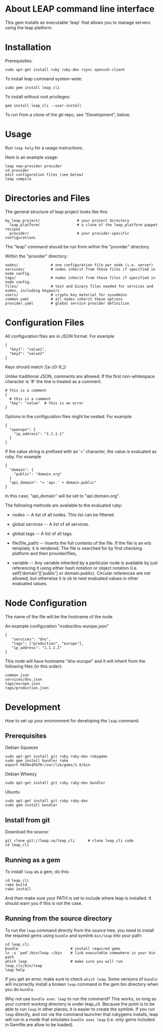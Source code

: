 About LEAP command line interface
=================================

This gem installs an executable 'leap' that allows you to manage servers using the leap platform.

Installation
=================================

Prerequisites:

    sudo apt-get install ruby ruby-dev rsync openssh-client

To install leap command system-wide:

    sudo gem install leap_cli

To install without root privileges:

    gem install leap_cli --user-install

To run from a clone of the git repo, see "Development", below.

Usage
=================================

Run `leap help` for a usage instructions.

Here is an example usage:

    leap new-provider provider
    cd provider
    edit configuration files (see below)
    leap compile

Directories and Files
=================================

The general structure of leap project looks like this:

    my_leap_project/                 # your project directory
      leap_platform/                 # a clone of the leap_platform puppet recipes
      provider/                      # your provider-specific configurations

The "leap" command should be run from within the "provider" directory.

Within the "provider" directory:

    nodes/               # one configuration file per node (i.e. server)
    services/            # nodes inherit from these files if specified in node config.
    tags/                # nodes inherit from these files if specified in node config.
    files/               # text and binary files needed for services and nodes, including keypairs
    users/               # crypto key material for sysadmins
    common.yaml          # all nodes inherit these options
    provider.yaml        # global service provider definition

Configuration Files
=================================

All configuration files are in JSON format. For example

    {
      "key1": "value1",
      "key2": "value2"
    }

Keys should match /[a-z0-9_]/

Unlike traditional JSON, comments are allowed. If the first non-whitespace character is '#' the line is treated as a comment.

    # this is a comment
    {
      # this is a comment
      "key": "value"  # this is an error
    }

Options in the configuration files might be nested. For example:

    {
      "openvpn": {
        "ip_address": "1.1.1.1"
      }
    }

If the value string is prefixed with an '=' character, the value is evaluated as ruby. For example

    {
      "domain": {
        "public": "domain.org"
      }
      "api_domain": "= 'api.' + domain.public"
    }

In this case, "api_domain" will be set to "api.domain.org".

The following methods are available to the evaluated ruby:

* nodes -- A list of all nodes. This list can be filtered.

* global.services -- A list of all services.

* global.tags -- A list of all tags.

* file(file_path) -- Inserts the full contents of the file. If the file is an erb
  template, it is rendered. The file is searched for by first checking platform
  and then provider/files,

* variable -- Any variable inherited by a particular node is available
  by just referencing it using either hash notation or object notation
  (i.e. self['domain']['public'] or domain.public). Circular
  references are not allowed, but otherwise it is ok to nest
  evaluated values in other evaluated values.


Node Configuration
=================================

The name of the file will be the hostname of the node.

An example configuration "nodes/dns-europe.json"

    {
       "services": "dns",
       "tags": ["production", "europe"],
       "ip_address": "1.1.1.1"
    }

This node will have hostname "dns-europe" and it will inherit from the following files (in this order):

    common.json
    services/dns.json
    tags/europe.json
    tags/production.json

Development
=================================

How to set up your environment for developing the ``leap`` command.

Prerequisites
---------------------------------

Debian Squeeze

    sudo apt-get install git ruby ruby-dev rubygems
    sudo gem install bundler rake
    export PATH=$PATH:/var/lib/gems/1.8/bin

Debian Wheezy

    sudo apt-get install git ruby ruby-dev bundler

Ubuntu

    sudo apt-get install git ruby ruby-dev
    sudo gem install bundler

Install from git
--------------------------------------

Download the source:

    git clone git://leap.se/leap_cli      # clone leap_cli code
    cd leap_cli

Running as a gem
--------------------------------------

To install ``leap`` as a gem, do this:

    cd leap_cli
    rake build
    rake install

And then make sure your PATH is set to include where leap is installed.
It should warn you if this is not the case.

Running from the source directory
--------------------------------------

To run the ``leap`` command directly from the source tree, you need to install
the required gems using ``bundle`` and symlink ``bin/leap`` into your path:

    cd leap_cli
    bundle                        # install required gems
    ln -s `pwd`/bin/leap ~/bin    # link executable somewhere in your bin path
    which leap                    # make sure you will run leap_cli/bin/leap
    leap help

If you get an error, make sure to check ``which leap``. Some versions of ``bundle`` will
incorrectly install a broken ``leap`` command in the gem bin directory when you do ``bundle``.

Why not use ``bundle exec leap`` to run the command? This works, so long as your current
working directory is under leap_cli. Because the point is to be able to run ``leap`` in
other places, it is easier to create the symlink. If you run ``leap`` directly, and not via
the command launcher that rubygems installs, leap will run in a mode that simulates
``bundle exec leap`` (i.e. only gems included in Gemfile are allow to be loaded).

